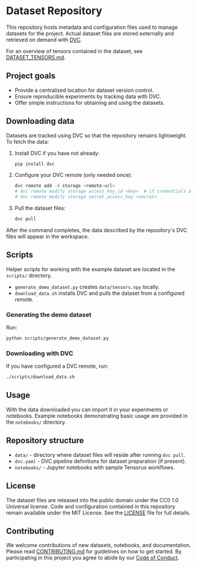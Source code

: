 # Dataset Repository

This repository hosts metadata and configuration files used to manage datasets for the project. Actual dataset files are stored externally and retrieved on demand with [DVC](https://dvc.org/).

For an overview of tensors contained in the dataset, see [DATASET_TENSORS.md](./DATASET_TENSORS.md).

## Project goals


- Provide a centralized location for dataset version control.
- Ensure reproducible experiments by tracking data with DVC.
- Offer simple instructions for obtaining and using the datasets.

## Downloading data

Datasets are tracked using DVC so that the repository remains lightweight. To fetch the data:

1. Install DVC if you have not already:

   ```bash
   pip install dvc
   ```

2. Configure your DVC remote (only needed once):

   ```bash
   dvc remote add -d storage <remote-url>
   # dvc remote modify storage access_key_id <key>  # if credentials are required
   # dvc remote modify storage secret_access_key <secret>
   ```

3. Pull the dataset files:

   ```bash
   dvc pull
   ```

After the command completes, the data described by the repository's DVC files will appear in the workspace.

## Scripts

Helper scripts for working with the example dataset are located in the `scripts/` directory.

- `generate_demo_dataset.py` creates `data/tensors.npy` locally.
- `download_data.sh` installs DVC and pulls the dataset from a configured remote.

### Generating the demo dataset
Run:
```bash
python scripts/generate_demo_dataset.py
```

### Downloading with DVC
If you have configured a DVC remote, run:
```bash
./scripts/download_data.sh
```


## Usage

With the data downloaded you can import it in your experiments or notebooks. Example notebooks demonstrating basic usage are provided in the `notebooks/` directory.

## Repository structure

- `data/` - directory where dataset files will reside after running `dvc pull`.
- `dvc.yaml` - DVC pipeline definitions for dataset preparation (if present).
- `notebooks/` - Jupyter notebooks with sample Tensorus workflows.

## License

The dataset files are released into the public domain under the CC0 1.0
Universal license. Code and configuration contained in this repository
remain available under the MIT License. See the [LICENSE](./LICENSE)
file for full details.

## Contributing

We welcome contributions of new datasets, notebooks, and documentation.
Please read [CONTRIBUTING.md](./CONTRIBUTING.md) for guidelines on how to
get started. By participating in this project you agree to abide by our
[Code of Conduct](./CODE_OF_CONDUCT.md).
